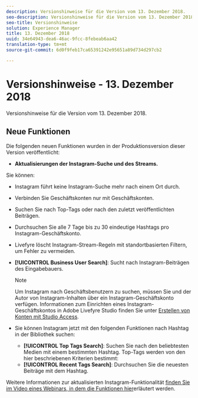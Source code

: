 ```yaml
---
description: Versionshinweise für die Version vom 13. Dezember 2018.
seo-description: Versionshinweise für die Version vom 13. Dezember 2018.
seo-title: Versionshinweise
solution: Experience Manager
title: 13. Dezember 2018
uuid: 34e64943-dea6-46ac-9fcc-8febeab6aa42
translation-type: tm+mt
source-git-commit: 6d0f9feb17ca65391242e95651a89d734d297cb2

---
```



# Versionshinweise - 13. Dezember 2018

Versionshinweise für die Version vom 13. Dezember 2018.

## Neue Funktionen

Die folgenden neuen Funktionen wurden in der Produktionsversion dieser Version veröffentlicht:

* **Aktualisierungen der Instagram-Suche und des Streams.**

Sie können:

* Instagram führt keine Instagram-Suche mehr nach einem Ort durch.
* Verbinden Sie Geschäftskonten nur mit Geschäftskonten.
* Suchen Sie nach Top-Tags oder nach den zuletzt veröffentlichten Beiträgen.
* Durchsuchen Sie alle 7 Tage bis zu 30 eindeutige Hashtags pro Instagram-Geschäftskonto.

* Livefyre löscht Instagram-Stream-Regeln mit standortbasierten Filtern, um Fehler zu vermeiden.
* **[!UICONTROL Business User Search]**: Sucht nach Instagram-Beiträgen des Eingabebauers.

   >[!NOTE]
   >
   >Um Instagram nach Geschäftsbenutzern zu suchen, müssen Sie und der Autor von Instagram-Inhalten über ein Instagram-Geschäftskonto verfügen. Informationen zum Einrichten eines Instagram-Geschäftskontos in Adobe Livefyre Studio finden Sie unter [Erstellen von Konten mit Studio Access](/help/using/c-users-creating-accounts-with-studio-access/t-configure-social-accout-instagram/c-about-instagram-accounts.md#c_about_instagram_accounts).

* Sie können Instagram jetzt mit den folgenden Funktionen nach Hashtag in der Bibliothek suchen:

   * **[!UICONTROL Top Tags Search]**: Suchen Sie nach den beliebtesten Medien mit einem bestimmten Hashtag. Top-Tags werden von den hier beschriebenen Kriterien bestimmt: [](https://developers.facebook.com/docs/instagram-api/reference/hashtag/top-media)
   * **[!UICONTROL Recent Tags Search]**: Durchsuchen Sie die neuesten Beiträge mit dem Hashtag.

Weitere Informationen zur aktualisierten Instagram-Funktionalität [finden Sie im Video eines Webinars, in dem die Funktionen hier](https://youtu.be/wRkGc3obaOA)erläutert werden.
